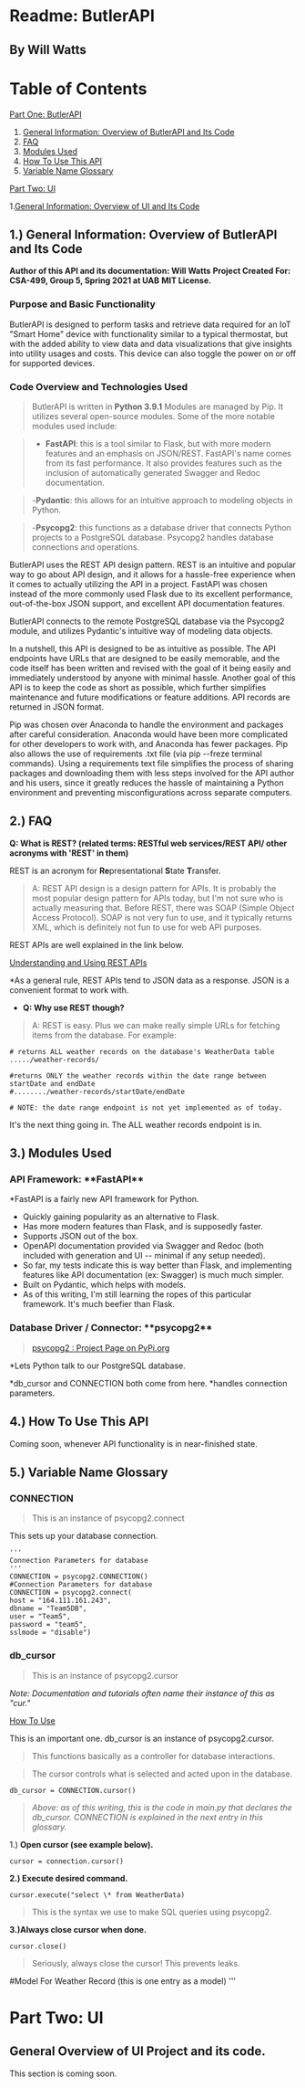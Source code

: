 <h1> Readme: ButlerAPI </h1>
<h2> By Will Watts </h2>

# Table of Contents

[Part One: ButlerAPI](#pt1)

1. [General Information: Overview of ButlerAPI and Its Code](#pt1ch1)
2. [FAQ](#pt1ch2)
3. [Modules Used](#pt1ch3)
4. [How To Use This API](#pt1ch4)
5. [Variable Name Glossary](#pt1ch5)

[Part Two: UI](#pt2)

1.[General Information: Overview of UI and Its Code](#pt2ch1)





## 1.) General Information: Overview of ButlerAPI and Its Code <a name=pt1ch1></a>

**Author of this API and its documentation: Will Watts**
**Project Created For: CSA-499, Group 5, Spring 2021 at UAB**
**MIT License.**

<h3> Purpose and Basic Functionality </h3>

ButlerAPI is designed to perform tasks and retrieve data required 
for an IoT "Smart Home" device with functionality similar to a typical thermostat, but with the added ability to view data and data visualizations that give insights into utility usages and costs. This device can also toggle the power on or off for supported devices.

<h3> Code Overview and Technologies Used </h3>

> ButlerAPI is written in **Python 3.9.1** Modules are managed by Pip. It utilizes several open-source modules. 
Some of the more notable modules used include:

> - **FastAPI**: this is a tool similar to Flask, but with more modern features and an emphasis on JSON/REST. FastAPI's name comes from its fast performance. It also provides features such as the inclusion of automatically generated Swagger and Redoc documentation.

> -**Pydantic**: this allows for an intuitive approach to modeling objects in Python.

> -**Psycopg2**: this functions as a database driver that connects Python projects to a PostgreSQL database. Psycopg2 handles database connections and operations.

ButlerAPI uses the REST API design pattern. REST is an intuitive and popular way to go about API design, and it allows for a hassle-free experience when it comes to
actually utilizing the API in a project. FastAPI was chosen instead of the more commonly used Flask due to its excellent performance, out-of-the-box JSON support, and excellent API documentation features.

ButlerAPI connects to the remote PostgreSQL database via the Psycopg2 module, and utilizes 
Pydantic's intuitive way of modeling data objects.

In a nutshell, this API is designed to be as intuitive as possible. 
The API endpoints have URLs that are designed to be easily memorable, 
and the code itself has been written and revised with the goal of it 
being easily and immediately understood by anyone with minimal hassle. 
Another goal of this API is to keep the code as short as possible, 
which further simplifies maintenance and future modifications or feature additions. 
API records are returned in JSON format.

Pip was chosen over Anaconda to handle the environment and packages after careful consideration. 
Anaconda would have been more complicated for other developers to work with, and Anaconda has fewer packages. 
Pip also allows the use of requirements .txt file (via pip --freze terminal commands). Using a requirements text file simplifies the process of sharing packages and downloading them with less steps involved for the API author 
and his users, since it greatly reduces the hassle of maintaining a Python environment and preventing misconfigurations across separate computers.

## 2.) FAQ <a name=pt1ch2></a>

**Q: What is REST? (related terms: RESTful web services/REST API/ other acronyms with 'REST' in them)**

REST is an acronym for **Re**presentational **S**tate **T**ransfer.

> A: REST API design is a design pattern for APIs. It is probably the most popular design pattern for APIs today, but I'm not sure who is actually measuring that.
> Before REST, there was SOAP (Simple Object Access Protocol). SOAP is not very fun to use, and it typically 
returns XML, which is definitely not fun to use for web API purposes.

REST APIs are well explained in the link below.

<a href=https://www.smashingmagazine.com/2018/01/understanding-using-rest-api/> Understanding and Using REST APIs<a/>

\*As a general rule, REST APIs tend to JSON data as a response. JSON is a convenient format to work with.

- **Q: Why use REST though?**

> A: REST is easy. Plus we can make really simple URLs for fetching items from the database. For example:

    # returns ALL weather records on the database's WeatherData table
    ...../weather-records/

    #returns ONLY the weather records within the date range between startDate and endDate
    #......../weather-records/startDate/endDate

    # NOTE: the date range endpoint is not yet implemented as of today. 
It's the next thing going in. The ALL weather records endpoint is in.

## 3.) Modules Used <a name=pt1ch3></a>

<h3> API Framework: **FastAPI** </h3>

\*FastAPI is a fairly new API framework for Python.

- Quickly gaining popularity as an alternative to Flask.
- Has more modern features than Flask, and is supposedly faster.
- Supports JSON out of the box.
- OpenAPI documentation provided via Swagger and Redoc (both included with generation and UI -- minimal if any setup needed).
- So far, my tests indicate this is way better than Flask, and implementing features like API documentation (ex: Swagger) is much much simpler.
- Built on Pydantic, which helps with models.
- As of this writing, I'm still learning the ropes of this particular framework. It's much beefier than Flask.

<h3>Database Driver / Connector: **psycopg2** </h3>

> <a href=https://pypi.org/project/psycopg2/>psycopg2 : Project Page on PyPi.org </a>

\*Lets Python talk to our PostgreSQL database.

*db_cursor and CONNECTION both come from here.
*handles connection parameters.

## 4.) How To Use This API <a name=pt1ch4></a>



Coming soon, whenever API functionality is in near-finished state.






## 5.) Variable Name Glossary <a name=pt1ch5></a>

**<h3>CONNECTION</h3>**

> This is an instance of psycopg2.connect

This sets up your database connection.

    '''
    Connection Parameters for database
    '''
    CONNECTION = psycopg2.CONNECTION()
    #Connection Parameters for database
    CONNECTION = psycopg2.connect(
    host = "164.111.161.243",
    dbname = "Team5DB",
    user = "Team5",
    password = "team5",
    sslmode = "disable")

**<h3>db_cursor </h3>**

> This is an instance of psycopg2.cursor

_Note: Documentation and tutorials often name their instance of this as "cur."_

<a href=https://www.psycopg.org/docs/usage.html> How To Use</a>

This is an important one.
db_cursor is an instance of psycopg2.cursor.

> This functions basically as a controller for database interactions.

> The cursor controls what is selected and acted upon in the database.

    db_cursor = CONNECTION.cursor()

> _Above: as of this writing, this is the code in main.py that declares the db_cursor. 
CONNECTION is explained in the next entry in this glossary._

1.) **Open cursor (see example below).**

    cursor = connection.cursor()

**2.) Execute desired command.**

    cursor.execute("select \* from WeatherData)

> This is the syntax we use to make SQL queries using psycopg2.

**3.)Always close cursor when done.**

    cursor.close()

> Seriously, always close the cursor! This prevents leaks.

#Model For Weather Record (this is one entry as a model)
'''





<h1>Part Two: UI <a name=pt2></a></h1>

## General Overview of UI Project and its code. <a name="pt2ch1"></a>
This section is coming soon.

